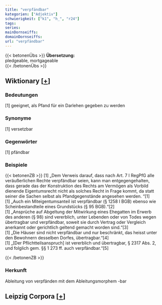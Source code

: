 ```yaml
---
title: "verpfändbar"
kategorien: ["Adjektiv"]
schwierigkeit: ["k1", "h_", "r24"]
tags:
series:
mainDornseiffs:
domainDornseiffs:
url: "verpfändbar"
---
```


{{< betonenÜbs >}}
**Übersetzung:**  
pledgeable, mortgageable  
{{< /betonenÜbs >}}

## Wiktionary [[+](https://de.wiktionary.org/wiki/verpfändbar)]

### Bedeutungen
[1] geeignet, als Pfand für ein Darlehen gegeben zu werden  

### Synonyme
[1] versetzbar  

### Gegenwörter
[1] pfändbar  

### Beispiele
{{< betonenZB >}}
[1] „Dem Verweis darauf, dass nach Art. 7 I RegPfG alle veräußerlichen Rechte verpfändbar seien, kann man entgegengehalten, dass gerade das der Konstruktion des Rechts am Vermögen als Vorbild dienende Eigentumsrecht nicht als solches Recht in Frage kommt, da statt seiner die Sachen selbst als Pfandgegenstände angesehen werden. “[1]  
[1] „Auch ein Miteigentumsanteil ist verpfändbar (§ 1258 I BGB) ebenso wie Scheinbestandteile eines Grundstücks (§ 95 BGB).“[2]  
[1] „Ansprüche auf Abgeltung der Mitwirkung eines Ehegatten im Erwerb des anderen (§ 98) sind vererblich, unter Lebenden oder von Todes wegen übertragbar und verpfändbar, soweit sie durch Vertrag oder Vergleich anerkannt oder gerichtlich geltend gemacht worden sind.“[3]  
[1] „Die Häuser sind nicht verpfändbar und nur beschränkt, das heisst unter den Bewohnern desselben Dorfes, übertragbar.“[4]  
[1] „[Der Pflichtteilsanspruch] ist vererblich und übertragbar, § 2317 Abs. 2, und folglich gem. §§ 1 273 ff. auch verpfändbar.“[5]  

{{< /betonenZB >}}
### Herkunft
Ableitung von verpfänden mit dem Ableitungsmorphem -bar  


## Leipzig Corpora [[+](https://corpora.uni-leipzig.de/en/res?word=verpfändbar&corpusId=deu_newscrawl-public_2018)]

